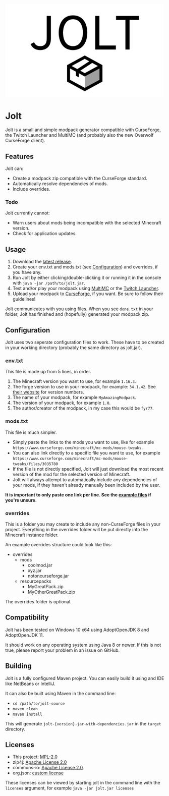 ![](logo.png)

# Jolt

Jolt is a small and simple modpack generator compatible with CurseForge, the Twitch Launcher and MultiMC (and probably also the new Overwolf CurseForge client).

## Features

Jolt can:

* Create a modpack zip compatible with the CurseForge standard.
* Automatically resolve dependencies of mods.
* Include overrides.

### Todo

Jolt currently cannot:

* Warn users about mods being incompatible with the selected Minecraft version.
* Check for application updates.

## Usage

1. Download the [latest release](https://github.com/fyr77/jolt/releases/latest/download/jolt.jar).
2. Create your env.txt and mods.txt (see [Configuration](#configuration)) and overrides, if you have any.
3. Run Jolt by either clicking/double-clicking it or running it in the console with `java -jar /path/to/jolt.jar`.
4. Test and/or play your modpack using [MultiMC](https://multimc.org/) or the [Twitch Launcher](https://www.twitch.tv/downloads).
5. Upload your modpack to [CurseForge](https://www.curseforge.com/), if you want. Be sure to follow their guidelines!

Jolt communicates with you using files. When you see `done.txt` in your folder, Jolt has finished and (hopefully) generated your modpack zip.

## Configuration

Jolt uses two seperate configuration files to work. These have to be created in your working directory (probably the same directory as jolt.jar).

### env.txt

This file is made up from 5 lines, in order.

1. The Minecraft version you want to use, for example `1.16.3`.
2. The forge version to use in your modpack, for example: `34.1.42`. See [their website](https://files.minecraftforge.net) for version numbers.
3. The name of your modpack, for example `MyAmazingModpack`.
4. The version of your modpack, for example `1.0`.
5. The author/creator of the modpack, in my case this would be `fyr77`.

### mods.txt

This file is much simpler.

* Simply paste the links to the mods you want to use, like for example `https://www.curseforge.com/minecraft/mc-mods/mouse-tweaks`.
* You can also link directly to a specific file you want to use, for example `https://www.curseforge.com/minecraft/mc-mods/mouse-tweaks/files/3035780`
* If the file is not directly specified, Jolt will just download the most recent version of the mod for the selected version of Minecraft.
* Jolt will always attempt to automatically include any dependencies of your mods, if they haven't already manually been included by the user.

**It is important to only paste one link per line. See the [example files](https://github.com/fyr77/jolt/tree/examples) if you're unsure.**

### overrides

This is a folder you may create to include any non-CurseForge files in your project. Everything in the overrides folder will be put directly into the Minecraft instance folder.

An example overrides structure could look like this:

* overrides
  * mods
    * coolmod.jar
    * xyz.jar
    * notoncurseforge.jar
  * resourcepacks
    * MyGreatPack.zip
    * MyOtherGreatPack.zip

The overrides folder is optional.

## Compatibility

Jolt has been tested on Windows 10 x64 using AdoptOpenJDK 8 and AdoptOpenJDK 11.

It should work on any operating system using Java 8 or newer. If this is not true, please report your problem in an issue on GitHub.

## Building

Jolt is a fully configured Maven project. You can easily build it using and IDE like NetBeans or IntelliJ.

It can also be built using Maven in the command line:
* `cd /path/to/jolt-source`
* `maven clean`
* `maven install`

This will generate `jolt-{version}-jar-with-dependencies.jar` in the `target` directory.

## Licenses

* This project: [MPL-2.0](https://github.com/fyr77/jolt/blob/main/LICENSE)
* zip4j: [Apache License 2.0](https://github.com/srikanth-lingala/zip4j/blob/master/LICENSE)
* commons-io: [Apache License 2.0](http://www.apache.org/licenses/LICENSE-2.0.txt)
* org.json: [custom license](https://github.com/stleary/JSON-java/blob/master/LICENSE)

These licenses can be viewed by starting jolt in the command line with the `licenses` argument, for example `java -jar jolt.jar licenses`
